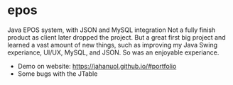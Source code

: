 # epos
Java EPOS system, with JSON and MySQL integration
Not a fully finish product as client later dropped the project.
But a great first big project and learned a vast amount of new things, such as improving my Java Swing experiance, UI/UX, MySQL, and JSON.
So was an enjoyable experiance.

- Demo on website: https://jahanuol.github.io/#portfolio
- Some bugs with the JTable
